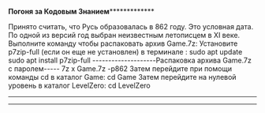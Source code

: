 ******************************************************************Погоня за Кодовым Знанием*******************************************************************************

Принято считать, что Русь образовалась в 862 году. Это условная дата. По одной из версий год выбран неизвестным летописцем в XI веке.
Выполните команду чтобы распаковать архив Game.7z:
Установите p7zip-full (если он еще не установлен) в терминале :
sudo apt update
sudo apt install p7zip-full
--------------------Распаковка архива Game.7z с паролем-----
7z x Game.7z -p862
Затем перейдите при помощи команды cd в каталог Game:
cd Game
Затем перейдите на нулевой уровень в каталог LevelZero:
cd LevelZero
**************************************************************************************************************************************************************************
**************************************************************************************************************************************************************************

